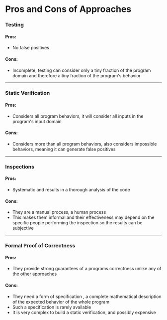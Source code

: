 # Pros and Cons of Approaches

### Testing

#### Pros:

- No false positives

#### Cons:

- Incomplete, testing can consider only a tiny fraction of the program domain and therefore a tiny fraction of the program's behavior

***

### Static Verification

#### Pros:

- Considers all program behaviors, it will consider all inputs in the program's input domain

#### Cons:

- Considers more than all program behaviors, also considers impossible behaviors, meaning it can generate false positives

***

### Inspections

#### Pros:

- Systematic and results in a thorough analysis of the code

#### Cons:

- They are a manual process, a human process
- This makes them informal and their effectiveness may depend on the specific people performing the inspection so the results can be subjective

***

### Formal Proof of Correctness

#### Pros:

- They provide strong guarantees of a programs correctness unlike any of the other approaches

#### Cons:

- They need a form of specification , a complete mathematical description of the expected behavior of the whole program
- Such a specification is rarely available
- It is very complex to build a static verification, and possibly expensive
